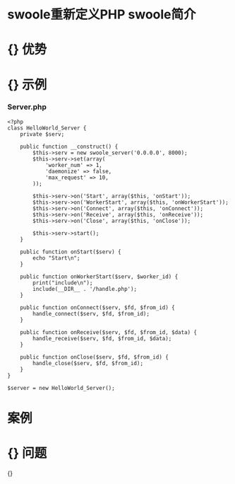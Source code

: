 swoole重新定义PHP
swoole简介
======
{}
优势
======
{}
示例
======
### Server.php
    <?php
    class HelloWorld_Server {
        private $serv;
    
        public function __construct() {
            $this->serv = new swoole_server('0.0.0.0', 8000);
            $this->serv->set(array(
                'worker_num' => 1,
                'daemonize' => false,
                'max_request' => 10, 
            ));    
    
            $this->serv->on('Start', array($this, 'onStart'));
            $this->serv->on('WorkerStart', array($this, 'onWorkerStart'));
            $this->serv->on('Connect', array($this, 'onConnect'));
            $this->serv->on('Receive', array($this, 'onReceive'));
            $this->serv->on('Close', array($this, 'onClose'));
    
            $this->serv->start();
        }   
    
        public function onStart($serv) {
            echo "Start\n";
        }   
    
        public function onWorkerStart($serv, $worker_id) {
            print("include\n");
            include(__DIR__ . '/handle.php');
        }   
    
        public function onConnect($serv, $fd, $from_id) {
            handle_connect($serv, $fd, $from_id);
        }   
    
        public function onReceive($serv, $fd, $from_id, $data) {
            handle_receive($serv, $fd, $from_id, $data);
        }   
    
        public function onClose($serv, $fd, $from_id) {
            handle_close($serv, $fd, $from_id);
        }   
    }
    
    $server = new HelloWorld_Server();
案例
======
{}
问题
======
{}
